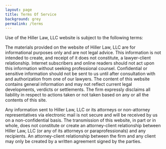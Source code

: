```yaml
---
layout: page
title: Terms Of Service
background: grey
permalink: /terms
---
```


Use of the Hiller Law, LLC website is subject to the following terms:

The materials provided on the website of Hiller Law, LLC are for informational purposes only and are not legal advice. This information is not intended to create, and receipt of it does not constitute, a lawyer-client relationship. Internet subscribers and online readers should not act upon this information without seeking professional counsel. Confidential or sensitive information should not be sent to us until after consultation with and authorization from one of our lawyers. The content of this website contains general information and may not reflect current legal developments, verdicts or settlements. The firm expressly disclaims all liability in respect to actions taken or not taken based on any or all the contents of this site.

Any information sent to Hiller Law, LLC or its attorneys or non-attorney representatives via electronic mail is not secure and will be received by us on a non-confidential basis. The transmission of this website, in part or in whole, does not constitute or create an attorney-client relationship between Hiller Law, LLC (or any of its attorneys or paraprofessionals) and any recipients. An attorney-client relationship between the firm and any client may only be created by a written agreement signed by the parties.
